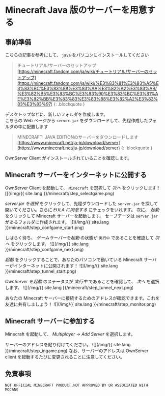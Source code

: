# Minecraft Java 版のサーバーを用意する

## 事前準備
こちらの記事を参考にして、 `java` をパソコンにインストールしてください

> チュートリアル/サーバーのセットアップ  
> [https://minecraft.fandom.com/ja/wiki/チュートリアル/サーバーのセットアップ](https://minecraft.fandom.com/ja/wiki/%E3%83%81%E3%83%A5%E3%83%BC%E3%83%88%E3%83%AA%E3%82%A2%E3%83%AB/%E3%82%B5%E3%83%BC%E3%83%90%E3%83%BC%E3%81%AE%E3%82%BB%E3%83%83%E3%83%88%E3%82%A2%E3%83%83%E3%83%97)
{: .blockquote }

デスクトップなどに、新しいフォルダを作成します。  
こちらの Web ページから `server.jar` をダウンロードして、先程作成したフォルダの中に配置します

> MINECRAFT: JAVA EDITIONのサーバーをダウンロードします  
> [https://www.minecraft.net/ja-jp/download/server](https://www.minecraft.net/ja-jp/download/server)
{: .blockquote }

OwnServer Client がインストールされていることを確認します。


## Minecraft サーバーをインターネットに公開する
OwnServer Client を起動して、 `Minecraft` を選択して *次へ* をクリックします
![](/img/{{ site.lang }}/minecraft/step_selectgame.png)

*server.jar を選択* をクリックして、先程ダウンロードした `server.jar` を探して開いてください。さらに *EULA に同意する* にチェックをいれます。
次に、 *起動* をクリックして Minecraft サーバーを起動します。
セーブデータは `server.jar` があるフォルダに作成されます。
![](/img/{{ site.lang }}/minecraft/step_confgame_start.png)

しばらく待ち、 *ゲームサーバーを起動* の状態が `実行中` であることを確認して *次へ* をクリックします。
![](/img/{{ site.lang }}/minecraft/step_confgame_next.png)

*起動* をクリックすることで、あなたのパソコンで動いている Minecraft サーバーがインターネットに公開されます！
![](/img/{{ site.lang }}/minecraft/step_tunnel_start.png)

*OwnServer を起動* のステータスが *実行中* であることを確認して、 *次へ* を選択します。
![](/img/{{ site.lang }}/minecraft/step_tunnel_next.png)

あなたの Minecraft サーバーに接続するためのアドレスが確認できます。これを友達に共有しましょう！
![](/img/{{ site.lang }}/minecraft/step_monitor.png)

## Minecraft サーバーに参加する
Minecraft を起動して、 *Multiplayer* -> *Add Server* を選択します。

サーバーのアドレスを貼り付けてください。
![](/img/{{ site.lang }}/minecraft/step_ingame.png)
なお、サーバーのアドレスは OwnServer client を起動するたびに変更されることに注意してください。

## 免責事項
```
NOT OFFICIAL MINECRAFT PRODUCT.NOT APPROVED BY OR ASSOCIATED WITH MOJANG
```
